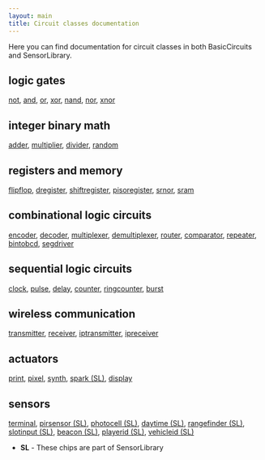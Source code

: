 ```yaml
---
layout: main
title: Circuit classes documentation
---
```

Here you can find documentation for circuit classes in both BasicCircuits and SensorLibrary. 

## logic gates
[not](Not.html), [and](And.html), [or](Or.html), [xor](Xor.html), [nand](Nand.html), [nor](Nor.html), [xnor](Xnor.html)

## integer binary math
[adder](Adder.html), [multiplier](Multiplier.html), [divider](Divider.html), [random](Random.html)

## registers and memory
[flipflop](Flipflop.html), [dregister](Dregister.html), [shiftregister](Shiftregister.html), [pisoregister](Pisoregister.html), [srnor](SRNor.html), [sram](Sram.html)

## combinational logic circuits
[encoder](Encoder.html), [decoder](Decoder.html), [multiplexer](Multiplexer.html), [demultiplexer](Demultiplexer.html), [router](Router.html), [comparator](Comparator.html), [repeater](Repeater.html), [bintobcd](Bintobcd.html), [segdriver](Segdriver.html)

## sequential logic circuits
[clock](Clock.html), [pulse](Pulse.html), [delay](Delay.html), [counter](Counter.html), [ringcounter](Ringcounter.html), [burst](Burst.html)

## wireless communication
[transmitter](Transmitter.html), [receiver](Receiver.html), [iptransmitter](Iptransmitter.html), [ipreceiver](Ipreceiver.html)

## actuators
[print](Print.html), [pixel](Pixel.html), [synth](Synth.html), [spark (SL)](Spark.html), [display](Display.html)

## sensors
[terminal](Terminal.html), [pirsensor (SL)](Pirsensor.html), [photocell (SL)](Photocell.html), [daytime (SL)](Daytime.html), [rangefinder (SL)](Rangefinder.html), [slotinput (SL)](Slotinput.html), [beacon (SL)](Beacon.html), [playerid (SL)](Playerid.html), [vehicleid (SL)](Vehicleid.html)

* __SL__ - These chips are part of SensorLibrary 









